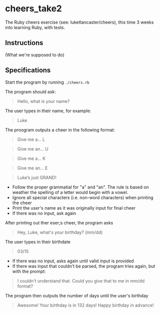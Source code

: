 # cheers_take2
The Ruby cheers exercise (see: luketlancaster/cheers), this time 3 weeks into learning Ruby, with tests.

## Instructions
(What we're supposed to do)

## Specifications

Start the program by running `./cheers.rb`

The program should ask:

> Hello, what is your name?

The user types in their name, for example:

> Luke

The proogram outputs a cheer in the following format:

> Give me a... L

> Give me an... U

> Give me a... K

> Give me an... E

> Luke’s just GRAND!

* Follow the proper grammatial for "a" and "an". The rule is based on
  weather the spelling of a letter would begin with a vowel.
* Ignore all special characters (i.e. non-word characters) when
  printing the cheer
* Print the user's name as it was originally input for final cheer
* If there was no input, ask again


After printing out ther eser;s cheer, the program asks

> Hey, Luke, what's your birthday? (mm/dd)

The user types in their birthdate

> 03/15

* If there was no input, asks again until valid input is provided
* If there was input that couldn't be parsed, the program tries
  again, but with the prompt:

> I couldn't understand that. Could you give that to me in mm/dd
> format?

The program then outputs the number of days until the user's birthday

> Awesome! Your birthday is in 132 days! Happy birthday in advance!
